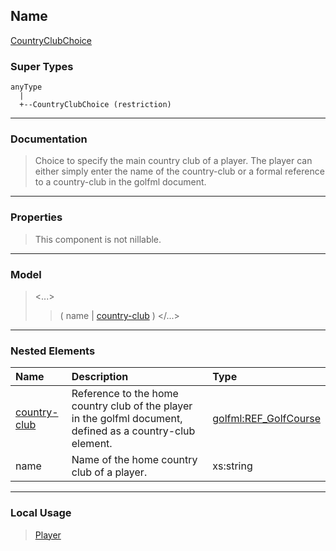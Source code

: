 ## Name ##

[CountryClubChoice](CCountryClubChoice.md)
### Super Types ###
```
anyType
  |
  +--CountryClubChoice (restriction)
```


---


### Documentation ###


> Choice to specify the main country club of a player. The player can either simply enter the name of the country-club or
> a formal reference to a country-club in the golfml document.


---



### Properties ###

> This component is not nillable.

---


### Model ###

> <...>
> > ( name | [country-club](CREF_GolfCourse.md) )
> > </...>

---


### Nested Elements ###

| **Name** | **Description** | **Type** |
|:---------|:----------------|:---------|
| [country-club](CREF_GolfCourse.md) |  					Reference to the home country club of the player in the golfml document, defined as a country-club element.				 | [golfml:REF\_GolfCourse](CREF_GolfCourse.md) |
| name |  					Name of the home country club of a player.				 | xs:string |


---


### Local Usage ###

> [Player](CPlayer.md)
